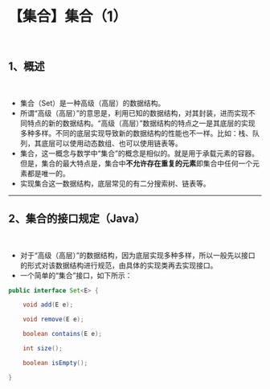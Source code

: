 # 【集合】集合（1）

<br/>

## 1、概述

<br/>

- 集合（Set）是一种高级（高层）的数据结构。
- 所谓“高级（高层）”的意思是，利用已知的数据结构，对其封装，进而实现不同特点的新的数据结构。“高级（高层）”数据结构的特点之一是其底层的实现多种多样。不同的底层实现导致新的数据结构的性能也不一样。比如：栈、队列，其底层可以使用动态数组、也可以使用链表等。
- 集合，这一概念与数学中“集合”的概念是相似的。就是用于承载元素的容器。但是，集合的最大特点是，集合中**不允许存在重复的元素**即集合中任何一个元素都是唯一的。
- 实现集合这一数据结构，底层常见的有二分搜索树、链表等。

---

## 2、集合的接口规定（Java）

<br/>

- 对于“高级（高层）”的数据结构，因为底层实现多种多样，所以一般先以接口的形式对该数据结构进行规范，由具体的实现类再去实现接口。
- 一个简单的“集合”接口，如下所示：



```java
public interface Set<E> {

    void add(E e);

    void remove(E e);

    boolean contains(E e);

    int size();

    boolean isEmpty();

}
```